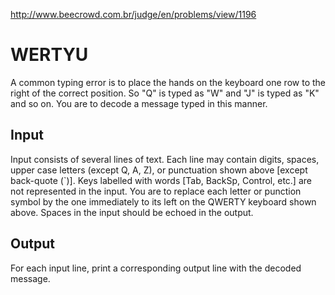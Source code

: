http://www.beecrowd.com.br/judge/en/problems/view/1196

# WERTYU

A common typing error is to place the hands on the keyboard one row to the
right of the correct position. So "Q" is typed as "W" and "J" is typed as "K"
and so on. You are to decode a message typed in this manner.

## Input

Input consists of several lines of text. Each line may contain digits, spaces,
upper case letters (except Q, A, Z), or punctuation shown above [except
back-quote (`)]. Keys labelled with words [Tab, BackSp, Control, etc.] are not
represented in the input. You are to replace each letter or punction symbol by
the one immediately to its left on the QWERTY keyboard shown above. Spaces in
the input should be echoed in the output.

## Output

For each input line, print a corresponding output line with the decoded
message.
